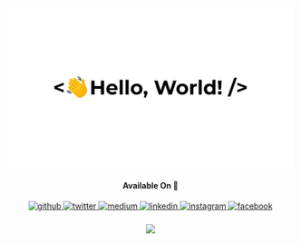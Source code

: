 ![Image](https://github.com/rishabh96b/rishabh96b/blob/main/greetings.gif)

<div align="center">
  <!-- <h2>Hey there! <img src="https://github.com/ABSphreak/ABSphreak/blob/master/gifs/Hi.gif" width="30px"></h2> -->
   <h4>Available On 💚</h4>
   <a href="https://github.com/rishabh96b" target="_blank">
   <img src=https://img.shields.io/badge/github-%2324292e.svg?&style=for-the-badge&logo=github&logoColor=white alt=github style="margin-bottom: 5px;" />
   </a>
   <a href="https://twitter.com/rishxbhbohra" target="_blank">
   <img src=https://img.shields.io/badge/twitter-%2300acee.svg?&style=for-the-badge&logo=twitter&logoColor=white alt=twitter style="margin-bottom: 5px;" />
   </a>
   <a href="https://medium.com/@rishabh96b" target="_blank">
   <img src=https://img.shields.io/badge/Medium-%2308090A.svg?&style=for-the-badge&logo=Medium&logoColor=white alt=medium style="margin-bottom: 5px;" />
   </a>
   <a href="https://linkedin.com/in/rishabh96b" target="_blank">
   <img src=https://img.shields.io/badge/linkedin-%231E77B5.svg?&style=for-the-badge&logo=linkedin&logoColor=white alt=linkedin style="margin-bottom: 5px;" />
   </a>
   <a href="https://instagram.com/rishabhxbohra" target="_blank">
   <img src=https://img.shields.io/badge/instagram-%23000000.svg?&style=for-the-badge&logo=instagram&logoColor=white alt=instagram style="margin-bottom: 5px;" />
   </a>
   <a href="https://www.facebook.com/rishabh.bohra.98" target="_blank">
   <img src=https://img.shields.io/badge/facebook-%232E87FB.svg?&style=for-the-badge&logo=facebook&logoColor=white alt=facebook style="margin-bottom: 5px;" />
   </a>  
</div>  
</br>
<div align="center">
<img src="https://visitor-badge.laobi.icu/badge?page_id=rishabh96b.profile.id" align="center" />
</div>

<!--
**rishabh96b/rishabh96b** is a ✨ _special_ ✨ repository because its `README.md` (this file) appears on your GitHub profile.

Here are some ideas to get you started:

- 🔭 I’m currently working on ...
- 🌱 I’m currently learning ...
- 👯 I’m looking to collaborate on ...
- 🤔 I’m looking for help with ...
- 💬 Ask me about ...
- 📫 How to reach me: ...
- 😄 Pronouns: ...
- ⚡ Fun fact: ...
-->
<!--
<div align="center">
<h2> Hey there! <img src="https://github.com/ABSphreak/ABSphreak/blob/master/gifs/Hi.gif" width="30px"></h2>
</div>

[![Website Badge](https://img.shields.io/badge/-rishabh.com-3D69C8?style=flat-square&labelColor=3D69C8&logo=Firefox&link=https://storm.substack.com/about)](https://storm.substack.com/about) [![Twitter Badge](https://img.shields.io/badge/-@rishxbhbohra-00acee?style=flat-square&labelColor=00acee&logo=twitter&logoColor=white&link=https://twitter.com/rishxbhbohra)](https://twitter.com/rishxbhbohra) [![Medium Badge](https://img.shields.io/badge/-@rishabh-14c767?style=flat-square&labelColor=14c767&logo=Medium&link=https://medium.com/@rishabh96b)](https://medium.com/@rishabh96b) [![LinkedIn Badge](https://img.shields.io/badge/-@rishabh-0e76a8?style=flat-square&labelColor=0e76a8&logo=LinkedIn&link=https://www.linkedin.com/in/rishabh96b/)](https://www.linkedin.com/in/rishabh96b/) [![Instagram Badge](https://img.shields.io/badge/-@rishabhxbohra-E1306C?style=flat-square&labelColor=E1306C&logo=instagram&logoColor=white&link=https://instagram.com/rishabhxbohra)](https://instagram.com/rishabhxbohra)

![visitors](https://visitor-badge.laobi.icu/badge?page_id=rishabh96b.profile.id)

![Image](https://github.com/rishabh96b/rishabh96b/blob/main/dino.gif)
-->

